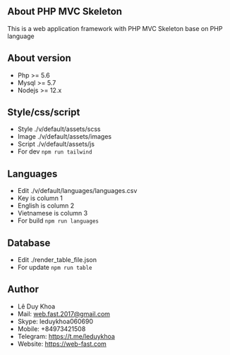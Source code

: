

## About PHP MVC Skeleton

This is a web application framework with PHP MVC Skeleton base on PHP language


## About version

 *  Php >= 5.6
 *  Mysql >= 5.7
 *  Nodejs >= 12.x

## Style/css/script
 - Style ./v/default/assets/scss
 - Image ./v/default/assets/images
 - Script ./v/default/assets/js
 - For dev ```npm run tailwind```

 ## Languages
 - Edit ./v/default/languages/languages.csv
 - Key is column 1
 - English is column 2
 - Vietnamese is column 3
 - For build ```npm run languages```

 ## Database
 - Edit ./render_table_file.json
 - For update ```npm run table```


## Author
*  Lê Duy Khoa
*  Mail: web.fast.2017@gmail.com
*  Skype: leduykhoa060690
*  Mobile: +84973421508
*  Telegram: https://t.me/leduykhoa
*  Website: https://web-fast.com
